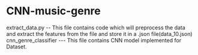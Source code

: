 # CNN-music-genre
extract_data.py -- This file contains code which will preprocess the data and extract the features from the file  and store it in a .json file(data_10.json)
cnn_genre_classifier --- This file contains CNN model implemented for Dataset.
